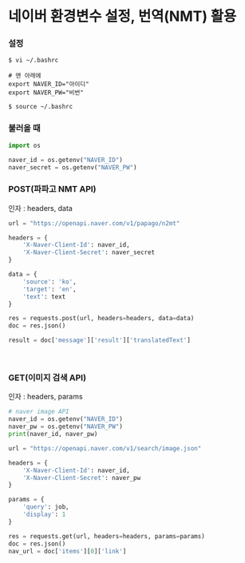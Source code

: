 # 네이버 환경변수 설정, 번역(NMT) 활용

### 설정

`$ vi ~/.bashrc`

```vim
# 맨 아래에
export NAVER_ID="아이디"
export NAVER_PW="비번"
```

`$ source ~/.bashrc`



### 불러올 때

```python
import os

naver_id = os.getenv("NAVER_ID")
naver_secret = os.getenv("NAVER_PW")
```



### POST(파파고 NMT API)

인자 : headers, data

```python
url = "https://openapi.naver.com/v1/papago/n2mt"

headers = {
    'X-Naver-Client-Id': naver_id,
    'X-Naver-Client-Secret': naver_secret
}

data = {
    'source': 'ko',
    'target': 'en',
    'text': text
}

res = requests.post(url, headers=headers, data=data)
doc = res.json()

result = doc['message']['result']['translatedText']
```

​

### GET(이미지 검색 API)

인자 : headers, params

```python
# naver image API
naver_id = os.getenv("NAVER_ID")
naver_pw = os.getenv("NAVER_PW")
print(naver_id, naver_pw)

url = "https://openapi.naver.com/v1/search/image.json"

headers = {
    'X-Naver-Client-Id': naver_id,
    'X-Naver-Client-Secret': naver_pw
}

params = {
    'query': job,
    'display': 1
}

res = requests.get(url, headers=headers, params=params)
doc = res.json()
nav_url = doc['items'][0]['link']
```


